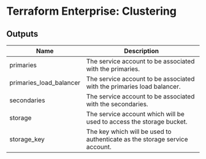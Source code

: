 # Terraform Enterprise: Clustering

## Outputs

| Name | Description |
|------|-------------|
| primaries | The service account to be associated with the primaries. |
| primaries\_load\_balancer | The service account to be associated with the primaries load balancer. |
| secondaries | The service account to be associated with the secondaries. |
| storage | The service account which will be used to access the storage bucket. |
| storage\_key | The key which will be used to authenticate as the storage service account. |


